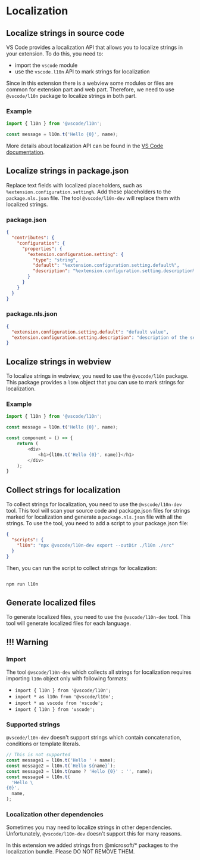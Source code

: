# Localization

## Localize strings in source code

VS Code provides a localization API that allows you to localize strings in your extension. To do this, you need to:

- import the `vscode` module
- use the `vscode.l10n` API to mark strings for localization

Since in this extension there is a webview some modules or files are common for extension part and web part.
Therefore, we need to use `@vscode/l10n` package to localize strings in both part.

### Example

```typescript
import { l10n } from '@vscode/l10n';

const message = l10n.t('Hello {0}', name);
```

More details about localization API can be found in the [VS Code documentation](https://github.com/microsoft/vscode-l10n).

## Localize strings in package.json

Replace text fields with localized placeholders, such as `%extension.configuration.setting%`.
Add these placeholders to the `package.nls.json` file. The tool `@vscode/l10n-dev` will replace them with localized strings.

### package.json

```json
{
  "contributes": {
    "configuration": {
      "properties": {
        "extension.configuration.setting": {
          "type": "string",
          "default": "%extension.configuration.setting.default%",
          "description": "%extension.configuration.setting.description%"
        }
      }
    }
  }
}
```

### package.nls.json

```json
{
  "extension.configuration.setting.default": "default value",
  "extension.configuration.setting.description": "description of the setting"
}
```

## Localize strings in webview

To localize strings in webview, you need to use the `@vscode/l10n` package. This package provides a `l10n` object
that you can use to mark strings for localization.

### Example

```typescript
import { l10n } from '@vscode/l10n';

const message = l10n.t('Hello {0}', name);

const component = () => {
    return (
        <div>
            <h1>{l10n.t('Hello {0}', name)}</h1>
        </div>
    );
}

```

## Collect strings for localization

To collect strings for localization, you need to use the `@vscode/l10n-dev` tool. This tool will scan your source code
and package.json files for strings marked for localization and generate a `package.nls.json` file with all the strings.
To use the tool, you need to add a script to your package.json file:

```json
{
  "scripts": {
    "l10n": "npx @vscode/l10n-dev export --outDir ./l10n ./src"
  }
}
```

Then, you can run the script to collect strings for localization:

```bash

npm run l10n
```

## Generate localized files

To generate localized files, you need to use the `@vscode/l10n-dev` tool. This tool will generate localized files for each language.

## !!! Warning

### Import

The tool `@vscode/l10n-dev` which collects all strings for localization requires importing `l10n` object only with following formats:

- `import { l10n } from '@vscode/l10n';`
- `import * as l10n from '@vscode/l10n';`
- `import * as vscode from 'vscode';`
- `import { l10n } from 'vscode';`

### Supported strings

`@vscode/l10n-dev` doesn't support strings which contain concatenation, conditions or template literals.

```typescript
// This is not supported
const message1 = l10n.t('Hello ' + name);
const message2 = l10n.t(`Hello ${name}`);
const message3 = l10n.t(name ? 'Hello {0}' : '', name);
const message4 = l10n.t(
  'Hello \
{0}',
  name,
);
```

### Localization other dependencies

Sometimes you may need to localize strings in other dependencies. Unfortunately, `@vscode/l10n-dev` doesn't support this for many reasons.

In this extension we added strings from @microsoft/\* packages to the localization bundle. Please DO NOT REMOVE THEM.
